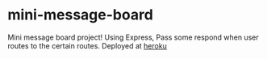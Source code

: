 # mini-message-board

Mini message board project! Using Express, Pass some respond when user routes to the certain routes.
Deployed at [heroku](https://dry-earth-65032.herokuapp.com/)
